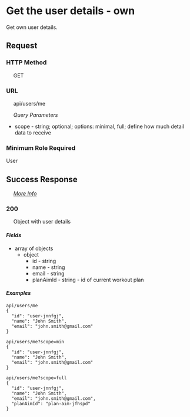 # Get the user details - own

Get own user details.

## Request

### HTTP Method
&nbsp;&nbsp;&nbsp;&nbsp; GET

### URL
&nbsp;&nbsp;&nbsp;&nbsp; api/users/me

&nbsp;&nbsp;&nbsp;&nbsp; *Query Parameters*
- scope - string; optional; options: minimal, full; define how much detail data to receive

### Minimum Role Required
User

## Success Response

&nbsp;&nbsp;&nbsp;&nbsp; [*More Info*](../Kinergize%20-%20API%20General%20Info.md)

### 200
&nbsp;&nbsp;&nbsp;&nbsp; Object with user details

#### *Fields*
- array of objects
  - object
    - id - string
    - name - string
    - email - string
    - planAimId - string - id of current workout plan

#### *Examples*  
```
api/users/me
{
  "id": "user-jnnfgj",
  "name": "John Smith",
  "email": "john.smith@gmail.com"
}
```
```
api/users/me?scope=min
{
  "id": "user-jnnfgj",
  "name": "John Smith",
  "email": "john.smith@gmail.com"
}
```
```
api/users/me?scope=full
{
  "id": "user-jnnfgj",
  "name": "John Smith",
  "email": "john.smith@gmail.com",
  "planAimId": "plan-aim-jfhspd"
}
```
